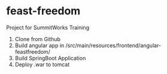 # feast-freedom
Project for SummitWorks Training

1. Clone from Github
2. Build angular app in /src/main/resources/frontend/angular-feastfreedom/
3. Build SpringBoot Application
4. Deploy .war to tomcat